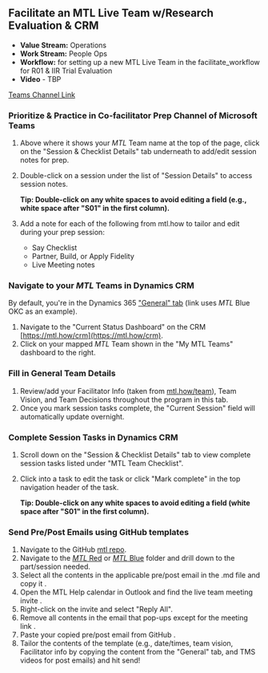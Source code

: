 ## Facilitate an MTL Live Team w/Research Evaluation & CRM

- **Value Stream:** Operations
- **Work Stream:** People Ops
- **Workflow:** for setting up a new MTL Live Team in the facilitate_workflow for R01 & IIR Trial Evaluation
- **Video** - TBP

[Teams Channel Link](https://teams.microsoft.com/l/message/19:cb0b9866ac224a179236c0cc3e2ee56f@thread.skype/1654549974959?tenantId=e95f1b23-abaf-45ee-821d-b7ab251ab3bf&groupId=1db500d5-0d01-4254-af42-ad3f78bafacd&parentMessageId=1654549974959&teamName=teampsd_vha&channelName=facilitate_workflow&createdTime=1654549974959)

### Prioritize & Practice in Co-facilitator Prep Channel of Microsoft Teams

1. Above where it shows your _MTL_ Team name at the top of the page, click on the "Session & Checklist Details" tab underneath to add/edit session notes for prep.
2. Double-click on a session under the list of "Session Details" to access session notes.

   **Tip: Double-click on any white spaces to avoid editing a field (e.g., white space after "S01" in the first column).**

3. Add a note for each of the following from mtl.how to tailor and edit during your prep session:
    - Say Checklist
    - Partner, Build, or Apply Fidelity
    - Live Meeting notes 

### Navigate to your _MTL_ Teams in Dynamics CRM

By default, you're in the Dynamics 365 ["General" tab](https://dvagov-mtl.crm9.dynamics.com/main.aspx?appid=68cc7aa3-f8ac-eb11-b1ac-001dd801faea&forceUCI=1&pagetype=entityrecord&etn=mtl_mtlteam&id=d9668662-7972-ec11-8f8e-001dd80202d3) (link uses _MTL_ Blue OKC as an example).

1. Navigate to the "Current Status Dashboard" on the CRM [https://mtl.how/crm](https://mtl.how/crm).
2. Click on your mapped _MTL_ Team shown in the "My MTL Teams" dashboard to the right.

### Fill in General Team Details

1. Review/add your Facilitator Info (taken from [mtl.how/team](https://forio.com/app/va/va-psd-team/teampsd.html)), Team Vision, and Team Decisions throughout the program in this tab.
2. Once you mark session tasks complete, the "Current Session" field will automatically update overnight.  

### Complete Session Tasks in Dynamics CRM

1. Scroll down on the "Session & Checklist Details" tab to view complete session tasks listed under "MTL Team Checklist".
2. Click into a task to edit the task or click "Mark complete" in the top navigation header of the task.

    **Tip: Double-click on any white spaces to avoid editing a field (white space after "S01" in the first column).**

### Send Pre/Post Emails using GitHub templates

1. Navigate to the GitHub [mtl repo](https://github.com/lzim/mtl).
2. Navigate to the [_MTL_ Red](https://github.com/lzim/mtl/tree/master/red) or [_MTL_ Blue](https://github.com/lzim/mtl/tree/master/blue) folder and drill down to the part/session needed.
3. Select all the contents in the applicable pre/post email in the .md file and copy it . 
4. Open the MTL Help calendar in Outlook and find the live team meeting invite .
5. Right-click on the invite and select "Reply All".
6. Remove all contents in the email that pop-ups except for the meeting link .
7. Paste your copied pre/post email from GitHub .
8. Tailor the contents of the template (e.g., date/times, team vision, Facilitator info by copying the content from the "General" tab, and TMS videos for post emails) and hit send!
